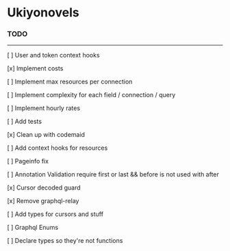# Ukiyonovels

### TODO
---
[ ] User and token context hooks

[x] Implement costs

[ ] Implement max resources per connection

[ ] Implement complexity for each field / connection / query

[ ] Implement hourly rates

[ ] Add tests

[x] Clean up with codemaid

[ ] Add context hooks for resources

[ ] Pageinfo fix

[ ] Annotation Validation require first or last && before is not used with after

[x] Cursor decoded guard

[x] Remove graphql-relay

[ ] Add types for cursors and stuff

[ ] Graphql Enums

[ ] Declare types so they're not functions